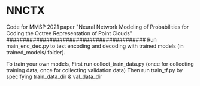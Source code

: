 # NNCTX

Code for MMSP 2021 paper "Neural Network Modeling of Probabilities for Coding the Octree Representation of Point Clouds"
##########################################
Run main_enc_dec.py to test encoding and decoding with trained models (in trained_models/ folder).

To train your own models, 
First run collect_train_data.py (once for collecting training data, once for collecting validation data)
Then run train_tf.py by specifying train_data_dir & val_data_dir 
